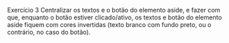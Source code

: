 Exercício 3
Centralizar os textos e o botão do elemento aside, e fazer com que, enquanto o botão estiver clicado/ativo, os textos e botão do elemento aside fiquem com cores invertidas (texto branco com fundo preto, ou o contrário, no caso do botão).